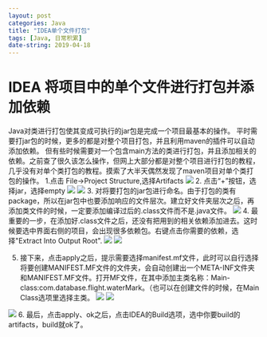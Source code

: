 ```yaml
---
layout: post
categories: Java
title: "IDEA单个文件打包"
tags: [Java, 日常积累]
date-string: 2019-04-18
---
```

# IDEA 将项目中的单个文件进行打包并添加依赖
Java对类进行打包使其变成可执行的jar包是完成一个项目最基本的操作。
平时需要打jar包的时候，更多的都是对整个项目打包，并且利用maven的插件可以自动添加依赖。
但有些时候需要对一个包含main方法的类进行打包，并且添加相关的依赖。之前查了很久该怎么操作，但网上大部分都是对整个项目进行打包的教程，几乎没有对单个类打包的教程。摸索了大半天偶然发现了maven项目对单个类打包的操作。
1.点击 File->Project Structure,选择Artifacts
![](/images/media/15555583396653/15555625554312.jpg)
2. 点击“+”按钮，选择jar，选择empty
![](/images/media/15555583396653/15555626402467.jpg)
![](/images/media/15555583396653/15555626534187.jpg)
3. 对将要打包的jar包进行命名。由于打包的类有package，所以在jar包中也要添加响应的文件层次。建立好文件夹层次之后，再添加类文件的时候，一定要添加编译过后的.class文件而不是.java文件。
![](/images/media/15555583396653/15555629132034.jpg)
4. 最重要的一步，在添加好.class文件之后，还没有把用到的相关依赖添加进去。这时候要选中界面右侧的项目，会出现很多依赖包。右键点击你需要的依赖，选择"Extract Into Output Root".
![](/images/media/15555583396653/15555630562662.jpg)
![](/images/media/15555583396653/15555630392125.jpg)

5. 接下来，点击apply之后，提示需要选择manifest.mf文件，此时可以自行选择将要创建MANIFEST.MF文件的文件夹，会自动创建出一个META-INF文件夹和MANIFEST.MF文件。打开MF文件，在其中添加主类名称：Main-class:com.database.flight.waterMark。（也可以在创建文件的时候，在Main Class选项里选择主类。
![](/images/media/15555583396653/15555633391187.jpg)
![](/images/media/15555583396653/15555633607826.jpg)

![](/images/media/15555583396653/15555633054907.jpg)
6. 最后，点击apply、ok之后，点击IDEA的Build选项，选中你要build的artifacts，build就ok了。



